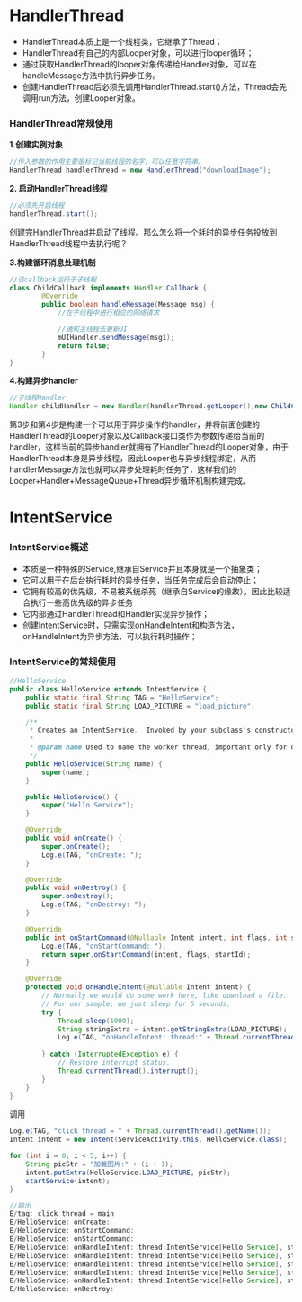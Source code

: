 # HandlerThread 

* HandlerThread本质上是一个线程类，它继承了Thread；
* HandlerThread有自己的内部Looper对象，可以进行looper循环；
* 通过获取HandlerThread的looper对象传递给Handler对象，可以在handleMessage方法中执行异步任务。
* 创建HandlerThread后必须先调用HandlerThread.start()方法，Thread会先调用run方法，创建Looper对象。



### HandlerThread常规使用

**1.创建实例对象**

```java
//传入参数的作用主要是标记当前线程的名字，可以任意字符串。
HandlerThread handlerThread = new HandlerThread("downloadImage");
```

**2. 启动HandlerThread线程**

```java
//必须先开启线程
handlerThread.start();
```

创建完HandlerThread并启动了线程。那么怎么将一个耗时的异步任务投放到HandlerThread线程中去执行呢？

**3.构建循环消息处理机制**

```java
//该callback运行于子线程
class ChildCallback implements Handler.Callback {
        @Override
        public boolean handleMessage(Message msg) {
            //在子线程中进行相应的网络请求

            //通知主线程去更新UI
            mUIHandler.sendMessage(msg1);
            return false;
        }
}
```



**4.构建异步handler**

```java
//子线程Handler
Handler childHandler = new Handler(handlerThread.getLooper(),new ChildCallback());
```

第3步和第4步是构建一个可以用于异步操作的handler，并将前面创建的HandlerThread的Looper对象以及Callback接口类作为参数传递给当前的handler，这样当前的异步handler就拥有了HandlerThread的Looper对象，由于HandlerThread本身是异步线程，因此Looper也与异步线程绑定，从而handlerMessage方法也就可以异步处理耗时任务了，这样我们的Looper+Handler+MessageQueue+Thread异步循环机制构建完成。





# IntentService



### IntentService概述

* 本质是一种特殊的Service,继承自Service并且本身就是一个抽象类；
* 它可以用于在后台执行耗时的异步任务，当任务完成后会自动停止；
* 它拥有较高的优先级，不易被系统杀死（继承自Service的缘故），因此比较适合执行一些高优先级的异步任务
* 它内部通过HandlerThread和Handler实现异步操作；
* 创建IntentService时，只需实现onHandleIntent和构造方法，onHandleIntent为异步方法，可以执行耗时操作；



### IntentService的常规使用

```java
//HelloService
public class HelloService extends IntentService {
    public static final String TAG = "HelloService";
    public static final String LOAD_PICTURE = "load_picture";

    /**
     * Creates an IntentService.  Invoked by your subclass's constructor.
     *
     * @param name Used to name the worker thread, important only for debugging.
     */
    public HelloService(String name) {
        super(name);
    }

    public HelloService() {
        super("Hello Service");
    }

    @Override
    public void onCreate() {
        super.onCreate();
        Log.e(TAG, "onCreate: ");
    }

    @Override
    public void onDestroy() {
        super.onDestroy();
        Log.e(TAG, "onDestroy: ");
    }

    @Override
    public int onStartCommand(@Nullable Intent intent, int flags, int startId) {
        Log.e(TAG, "onStartCommand: ");
        return super.onStartCommand(intent, flags, startId);
    }

    @Override
    protected void onHandleIntent(@Nullable Intent intent) {
        // Normally we would do some work here, like download a file.
        // For our sample, we just sleep for 5 seconds.
        try {
            Thread.sleep(1000);
            String stringExtra = intent.getStringExtra(LOAD_PICTURE);
            Log.e(TAG, "onHandleIntent: thread:" + Thread.currentThread().getName() + ", stringExtra = 						" + stringExtra);
            
        } catch (InterruptedException e) {
            // Restore interrupt status.
            Thread.currentThread().interrupt();
        }
    }
}

```

调用

```java
Log.e(TAG, "click thread = " + Thread.currentThread().getName());
Intent intent = new Intent(ServiceActivity.this, HelloService.class);

for (int i = 0; i < 5; i++) {
    String picStr = "加载图片:" + (i + 1);
    intent.putExtra(HelloService.LOAD_PICTURE, picStr);
    startService(intent);
}
```

```java
//输出
E/tag: click thread = main
E/HelloService: onCreate: 
E/HelloService: onStartCommand: 
E/HelloService: onStartCommand: 
E/HelloService: onHandleIntent: thread:IntentService[Hello Service], stringExtra = 加载图片:1
E/HelloService: onHandleIntent: thread:IntentService[Hello Service], stringExtra = 加载图片:2
E/HelloService: onHandleIntent: thread:IntentService[Hello Service], stringExtra = 加载图片:3
E/HelloService: onHandleIntent: thread:IntentService[Hello Service], stringExtra = 加载图片:4
E/HelloService: onHandleIntent: thread:IntentService[Hello Service], stringExtra = 加载图片:5
E/HelloService: onDestroy: 
```







